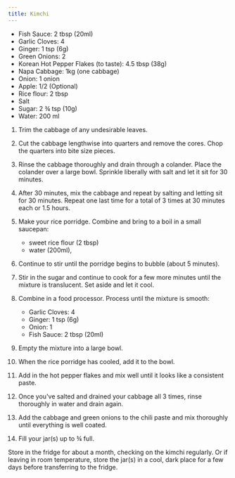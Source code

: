 ```yaml
---
title: Kimchi
---
```


- Fish Sauce: 2 tbsp (20ml)
- Garlic Cloves: 4
- Ginger: 1 tsp (6g)
- Green Onions: 2
- Korean Hot Pepper Flakes (to taste): 4.5 tbsp (38g)
- Napa Cabbage: 1kg (one cabbage)
- Onion: 1 onion
- Apple: 1/2  (Optional)
- Rice flour: 2 tbsp
- Salt
- Sugar: 2 ¾ tsp (10g)
- Water: 200 ml

1. Trim the cabbage of any undesirable leaves.
1. Cut the cabbage lengthwise into quarters and remove the cores. Chop
   the quarters into bite size pieces.
1. Rinse the cabbage thoroughly and drain through a colander. Place the
   colander over a large bowl. Sprinkle liberally with salt and let it
   sit for 30 minutes.
1. After 30 minutes, mix the cabbage and repeat by salting and letting
   sit for 30 minutes. Repeat one last time for a total of 3 times at
   30 minutes each or 1.5 hours.

1. Make your rice porridge. Combine and bring to a boil in a small saucepan:
   - sweet rice flour (2 tbsp)
   - water (200ml),
1. Continue to stir until the porridge begins to bubble (about 5
   minutes).
1. Stir in the sugar and continue to cook for a few more minutes
   until the mixture is translucent. Set aside and let it cool.

1. Combine in a food processor. Process until the mixture is smooth:
   - Garlic Cloves: 4
   - Ginger: 1 tsp (6g)
   - Onion: 1
   - Fish Sauce: 2 tbsp (20ml)
1. Empty the mixture into a large bowl.
1. When the rice porridge has cooled, add it to the bowl.
1. Add in the hot pepper flakes and mix well until it looks like a
   consistent paste.

1. Once you've salted and drained your cabbage all 3 times, rinse
   thoroughly in water and drain again.
1. Add the cabbage and green onions to the chili paste and mix
   thoroughly until everything is well coated.
1. Fill your jar(s) up to ¾ full.

Store in the fridge for about a month, checking on the kimchi regularly. Or if
leaving in room temperature, store the jar(s) in a cool, dark place for a few
days before transferring to the fridge.
